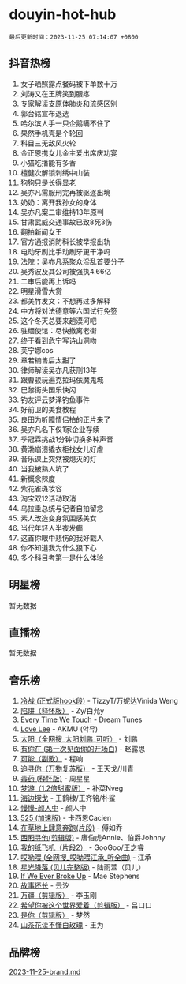 # douyin-hot-hub

`最后更新时间：2023-11-25 07:14:07 +0800`

## 抖音热榜

1. 女子晒照露点餐码被下单数十万
1. 刘涛又在王牌笑到腰疼
1. 专家解读支原体肺炎和流感区别
1. 郭台铭宣布退选
1. 哈尔滨人手一只企鹅瞒不住了
1. 果然手机壳是个轮回
1. 科目三无敌风火轮
1. 金正恩携女儿金主爱出席庆功宴
1. 小猫吃播能有多香
1. 檀健次解锁刺绣中山装
1. 狗狗只是长得显老
1. 吴亦凡需服刑完再被驱逐出境
1. 奶奶：离开我孙女的身体
1. 吴亦凡案二审维持13年原判
1. 甘肃武威交通事故已致8死3伤
1. 翻拍新闻女王
1. 官方通报消防科长被举报出轨
1. 电动牙刷比手动刷牙更干净吗
1. 法院：吴亦凡系聚众淫乱首要分子
1. 吴秀波及其公司被强执4.66亿
1. 二审后能再上诉吗
1. 明星滑雪大赏
1. 都美竹发文：不想再过多解释
1. 中方将对法德意等六国试行免签
1. 这个冬天总要来趟漠河吧
1. 驻缅使馆：尽快撤离老街
1. 终于看到危宁写诗山洞吻
1. 芙宁娜cos
1. 章若楠售后太甜了
1. 律师解读吴亦凡获刑13年
1. 跟曹骏玩遍克拉玛依魔鬼城
1. 巴黎街头国乐快闪
1. 钓友评云梦泽钓鱼事件
1. 好前卫的美食教程
1. 良田为听障情侣拍的正片来了
1. 吴亦凡名下仅1家企业存续
1. 季冠霖挑战1分钟切换多种声音
1. 黄渤崩溃撬衣柜找女儿好虐
1. 音乐课上突然被熄灭的灯
1. 当我被熟人坑了
1. 新概念辣度
1. 紫花雀斑妆容
1. 淘宝双12活动取消
1. 乌拉圭总统与记者自拍留念
1. 素人改造变身氛围感美女
1. 当代年轻人半夜发癫
1. 这首你眼中悲伤的我好戳人
1. 你不知道我为什么狠下心
1. 多个科目考第一是什么体验

## 明星榜

暂无数据

## 直播榜

暂无数据

## 音乐榜

1. [冷战 (正式版hook段)](https://sf6-cdn-tos.douyinstatic.com/obj/tos-cn-ve-2774/oMuEoiBasWApEMVDgNiI8VAByNmwo5J0pyf8Yx) - TizzyT/万妮达Vinida Weng
1. [陷阱（释怀版）](https://sf3-cdn-tos.douyinstatic.com/obj/tos-cn-ve-2774/oE8C21LeZrzKLDFfQYgMzx4GAIHageG5IzayY7) - Zy/白允y
1. [Every Time We Touch](https://sf6-cdn-tos.douyinstatic.com/obj/tos-cn-ve-2774/ogN6lUKQeBBfEVhIOMikG1CcJjugxk1tztZyhP) - Dream Tunes
1. [Love Lee](https://sf6-cdn-tos.douyinstatic.com/obj/tos-cn-ve-2774/o05GbkJGbCBTdDnMtB0fwOYgkeZp23vrWQDQBS) - AKMU (악뮤)
1. [太阳（全网搜_太阳刘鹏_可听）](https://sf6-cdn-tos.douyinstatic.com/obj/tos-cn-ve-2774/ogWbyIQnlBFImVbeDocRdCIYtBHlbJXgfZMvgz) - 刘鹏
1. [有你在 (第一次见面你的开场白)](https://sf6-cdn-tos.douyinstatic.com/obj/tos-cn-ve-2774/oAthrQ3ClJBfI57uBoFEgNDYtNCZ0TSYQQfxQ0) - 赵露思
1. [可能（副歌）](https://sf3-cdn-tos.douyinstatic.com/obj/tos-cn-ve-2774/cde1731888894259b333569393c2fb51) - 程响
1. [追寻你（万物复苏版）](https://sf6-cdn-tos.douyinstatic.com/obj/tos-cn-ve-2774/oYeAZJsbjIDit9APmBg8u6uDUQnHmoCf3gbo74) - 王天戈/川青
1. [毒药 (释怀版)](https://sf3-cdn-tos.douyinstatic.com/obj/tos-cn-ve-2774/oYILMEAzspdZBIzy4frJNB8ZHPHWAhiwowd4Ad) - 周星星
1. [梦游（1.2倍甜蜜版）](https://sf3-cdn-tos.douyinstatic.com/obj/tos-cn-ve-2774/o4gyAUm8hwufoEABmwVIiQtHsFuGzAEEWtNMzo) - 补菜Nveg
1. [海边探戈](https://sf6-cdn-tos.douyinstatic.com/obj/tos-cn-ve-2774/os9gE0VQCGqt6VQkZDyBBYvfSDY0QFe3vVmubn) - 王鹤棣/王齐铭/朴鲨
1. [慢慢-颜人中](https://sf6-cdn-tos.douyinstatic.com/obj/tos-cn-ve-2774/ocjHNfBXdBxQNC8ZGAeoLMFTUgtBg8bkExunDC) - 颜人中
1. [525 (加速版)](https://sf3-cdn-tos.douyinstatic.com/obj/tos-cn-ve-2774/oIfKCtqfDyP8Vc9FpAPgWMyezT6LnDT1abRwGg) - 卡西恩Cacien
1. [在草地上肆意奔跑(片段)](https://sf3-cdn-tos.douyinstatic.com/obj/tos-cn-ve-2774/8831d494742f45dabdfa8adb8b817259) - 傅如乔
1. [西厢寻他(剪辑版)](https://sf6-cdn-tos.douyinstatic.com/obj/tos-cn-ve-2774/oUsAVfAQKlRNxEv5qxvIB8o5qmIWUcXbzJKJhw) - 唐伯虎Annie、伯爵Johnny
1. [我的纸飞机（片段2）](https://sf3-cdn-tos.douyinstatic.com/obj/tos-cn-ve-2774/oM2ZrKcg2CD5AeRB2gkeXOFB1IxAGJdZPazYHf) - GooGoo/王之睿
1. [哎呦喂 (全网搜_哎呦喂江承_听全曲)](https://sf3-cdn-tos.douyinstatic.com/obj/tos-cn-ve-2774/o0uEo63ECfIFdmwKF5HMzF1FCfItHEagDDeCAL) - 江承
1. [星光降落 (贝儿完整版)](https://sf3-cdn-tos.douyinstatic.com/obj/tos-cn-ve-2774/okwB9hAwyAtsFFkFBzAX1hOOfQuIoMNs0W2Mwr) - 陆雨萱（贝儿）
1. [If We Ever Broke Up](https://sf6-cdn-tos.douyinstatic.com/obj/tos-cn-ve-2774/o8onj5HDk0ImtBmO0URBfeyCDXQJMYkQ1gb8Zy) - Mae Stephens
1. [故事还长](https://sf6-cdn-tos.douyinstatic.com/obj/tos-cn-ve-2774/30a26758c8594f0ab81ac675c33ee2c5) - 云汐
1. [万疆（剪辑版）](https://sf3-cdn-tos.douyinstatic.com/obj/tos-cn-ve-2774/ooG7oVgFlDTelKCjCsTTobQvbdtj1BBQXnfZd8) - 李玉刚
1. [希望你被这个世界爱着（剪辑版）](https://sf3-cdn-tos.douyinstatic.com/obj/tos-cn-ve-2774/oo4H3BfEygN7l7bQaMBOZHCQ1eI4FqtED5skQ2) - 吕口口
1. [是你（剪辑版）](https://sf3-cdn-tos.douyinstatic.com/obj/tos-cn-ve-2774/46019dae783c4c969944217fe1cfafc4) - 梦然
1. [山茶花读不懂白玫瑰](https://sf6-cdn-tos.douyinstatic.com/obj/tos-cn-ve-2774/osfn8B7DktrRHEPJgPCfDbw7QDQEkwC16BxZg9) - 王为

## 品牌榜

[2023-11-25-brand.md](2023-11-25-brand.md)
